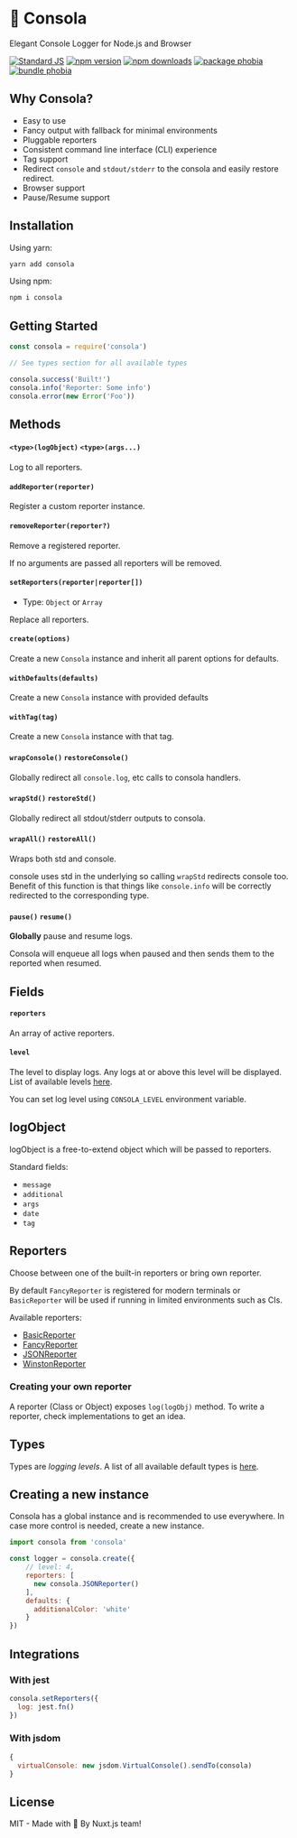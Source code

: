 <p align="center">
  <h1>🐨 Consola</h1>
  <span>Elegant Console Logger for Node.js and Browser</span>
</p>

[![Standard JS][standard-js-src]][standard-js-href]
[![npm version][npm-version-src]][npm-version-href]
[![npm downloads][npm-downloads-src]][npm-downloads-href]
[![package phobia][package-phobia-src]][package-phobia-href]
[![bundle phobia][bundle-phobia-src]][bundle-phobia-href]

## Why Consola?

- Easy to use
- Fancy output with fallback for minimal environments
- Pluggable reporters
- Consistent command line interface (CLI) experience
- Tag support
- Redirect `console` and `stdout/stderr` to the consola and easily restore redirect.
- Browser support
- Pause/Resume support

## Installation

Using yarn:

```bash
yarn add consola
```

Using npm:

```bash
npm i consola
```

## Getting Started

```js
const consola = require('consola')

// See types section for all available types

consola.success('Built!')
consola.info('Reporter: Some info')
consola.error(new Error('Foo'))
```

## Methods

#### `<type>(logObject)` `<type>(args...)`

Log to all reporters.

#### `addReporter(reporter)`

Register a custom reporter instance.

#### `removeReporter(reporter?)`

Remove a registered reporter.

If no arguments are passed all reporters will be removed.

#### `setReporters(reporter|reporter[])`

- Type: `Object` or `Array`

Replace all reporters.

#### `create(options)`

Create a new `Consola` instance and inherit all parent options for defaults.

#### `withDefaults(defaults)`

Create a new `Consola` instance with provided defaults

#### `withTag(tag)`

Create a new `Consola` instance with that tag.

#### `wrapConsole()` `restoreConsole()`

Globally redirect all `console.log`, etc calls to consola handlers.

#### `wrapStd()` `restoreStd()`

Globally redirect all stdout/stderr outputs to consola.

#### `wrapAll()` `restoreAll()`

Wraps both std and console.

console uses std in the underlying so calling `wrapStd` redirects console too.
Benefit of this function is that things like `console.info` will be correctly redirected to the corresponding type.

#### `pause()` `resume()`

**Globally** pause and resume logs.

Consola will enqueue all logs when paused and then sends them to the reported when resumed.

## Fields

#### `reporters`

An array of active reporters.

#### `level`

The level to display logs. Any logs at or above this level will be displayed.
List of available levels [here](./src/types.js).

You can set log level using `CONSOLA_LEVEL` environment variable.

## logObject

logObject is a free-to-extend object which will be passed to reporters.

Standard fields:

- `message`
- `additional`
- `args`
- `date`
- `tag`

## Reporters

Choose between one of the built-in reporters or bring own reporter.

By default `FancyReporter` is registered for modern terminals or `BasicReporter` will be used if running in limited environments such as CIs.

Available reporters:

- [BasicReporter](./src/reporters/basic.js)
- [FancyReporter](./src/reporters/fancy.js)
- [JSONReporter](./src/reporters/json.js)
- [WinstonReporter](./src/reporters/winston.js)

### Creating your own reporter

A reporter (Class or Object) exposes `log(logObj)` method.
To write a reporter, check implementations to get an idea.

## Types

Types are _logging levels_. A list of all available default types is [here](./src/types.js).

## Creating a new instance

Consola has a global instance and is recommended to use everywhere.
In case more control is needed, create a new instance.

```js
import consola from 'consola'

const logger = consola.create({
    // level: 4,
    reporters: [
      new consola.JSONReporter()
    ],
    defaults: {
      additionalColor: 'white'
    }
})
```

## Integrations

### With jest

```js
consola.setReporters({
  log: jest.fn()
})
```

### With jsdom

```js
{
  virtualConsole: new jsdom.VirtualConsole().sendTo(consola)
}
```

## License

MIT - Made with 💖 By Nuxt.js team!

<!-- Refs -->
[standard-js-src]: https://flat.badgen.net/badge/code%20style/standard/green
[standard-js-href]: https://standardjs.com

[npm-version-src]: https://flat.badgen.net/npm/v/consola/latest
[npm-version-href]: https://npmjs.com/package/consola

[npm-downloads-src]: https://flat.badgen.net/npm/dt/consola
[npm-downloads-href]: https://npmjs.com/package/consola

[package-phobia-src]: https://flat.badgen.net/packagephobia/install/consola
[package-phobia-href]: https://packagephobia.now.sh/result?p=consola

[bundle-phobia-src]: https://flat.badgen.net/bundlephobia/minzip/consola
[bundle-phobia-href]: https://bundlephobia.com/result?p=consola
